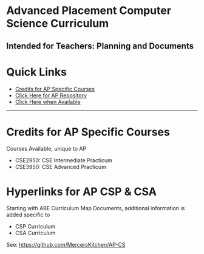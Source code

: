 # Advanced Placement Computer Science Curriculum
Intended for Teachers: Planning and Documents
---

# Quick Links
- <a href="https://github.com/MercersKitchen/Computer-Science-Planning/tree/master/AP%20CSP%20CSA#credits-for-ap-specific-courses">Credits for AP Specific Courses</a>
- <a href="https://github.com/MercersKitchen/AP-CS">Click Here for AP Repository</a>
- <a href="">Click Here when Available</a>

---

# Credits for AP Specific Courses
Courses Available, unique to AP
- CSE2950: CSE Intermediate Practicum
- CSE3950: CSE Advanced Practicum

# Hyperlinks for AP CSP & CSA
Starting with ABE Curriculum Map Documents, additional information is added specific to
- CSP Curriculum
- CSA Curriculum

See: https://github.com/MercersKitchen/AP-CS
